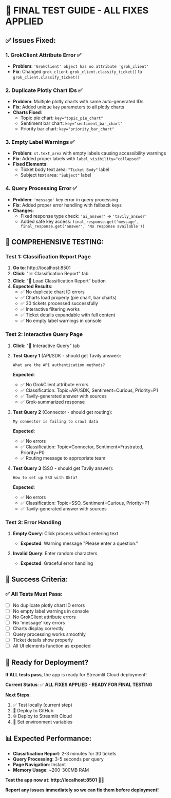# 🧪 **FINAL TEST GUIDE - ALL FIXES APPLIED**

## ✅ **Issues Fixed:**

### **1. GrokClient Attribute Error** ✅
- **Problem**: `'GrokClient' object has no attribute 'grok_client'`
- **Fix**: Changed `grok_client.grok_client.classify_ticket()` to `grok_client.classify_ticket()`

### **2. Duplicate Plotly Chart IDs** ✅
- **Problem**: Multiple plotly charts with same auto-generated IDs
- **Fix**: Added unique `key` parameters to all plotly charts
- **Charts Fixed**:
  - Topic pie chart: `key="topic_pie_chart"`
  - Sentiment bar chart: `key="sentiment_bar_chart"`
  - Priority bar chart: `key="priority_bar_chart"`

### **3. Empty Label Warnings** ✅
- **Problem**: `st.text_area` with empty labels causing accessibility warnings
- **Fix**: Added proper labels with `label_visibility="collapsed"`
- **Fixed Elements**:
  - Ticket body text area: `"Ticket Body"` label
  - Subject text area: `"Subject"` label

### **4. Query Processing Error** ✅
- **Problem**: `'message'` key error in query processing
- **Fix**: Added proper error handling with fallback keys
- **Changes**:
  - Fixed response type check: `'ai_answer'` → `'tavily_answer'`
  - Added safe key access: `final_response.get('message', final_response.get('answer', 'No response available'))`

## 🧪 **COMPREHENSIVE TESTING:**

### **Test 1: Classification Report Page**
1. **Go to**: http://localhost:8501
2. **Click**: "📊 Classification Report" tab
3. **Click**: "🔄 Load Classification Report" button
4. **Expected Results**:
   - ✅ No duplicate chart ID errors
   - ✅ Charts load properly (pie chart, bar charts)
   - ✅ 30 tickets processed successfully
   - ✅ Interactive filtering works
   - ✅ Ticket details expandable with full content
   - ✅ No empty label warnings in console

### **Test 2: Interactive Query Page**
1. **Click**: "💬 Interactive Query" tab
2. **Test Query 1** (API/SDK - should get Tavily answer):
   ```
   What are the API authentication methods?
   ```
   **Expected**: 
   - ✅ No GrokClient attribute errors
   - ✅ Classification: Topic=API/SDK, Sentiment=Curious, Priority=P1
   - ✅ Tavily-generated answer with sources
   - ✅ Grok-summarized response

3. **Test Query 2** (Connector - should get routing):
   ```
   My connector is failing to crawl data
   ```
   **Expected**:
   - ✅ No errors
   - ✅ Classification: Topic=Connector, Sentiment=Frustrated, Priority=P0
   - ✅ Routing message to appropriate team

4. **Test Query 3** (SSO - should get Tavily answer):
   ```
   How to set up SSO with Okta?
   ```
   **Expected**:
   - ✅ No errors
   - ✅ Classification: Topic=SSO, Sentiment=Curious, Priority=P1
   - ✅ Tavily-generated answer with sources

### **Test 3: Error Handling**
1. **Empty Query**: Click process without entering text
   - **Expected**: Warning message "Please enter a question."

2. **Invalid Query**: Enter random characters
   - **Expected**: Graceful error handling

## 🎯 **Success Criteria:**

### **✅ All Tests Must Pass:**
- [ ] No duplicate plotly chart ID errors
- [ ] No empty label warnings in console
- [ ] No GrokClient attribute errors
- [ ] No 'message' key errors
- [ ] Charts display correctly
- [ ] Query processing works smoothly
- [ ] Ticket details show properly
- [ ] All UI elements function as expected

## 🚀 **Ready for Deployment?**

**If ALL tests pass**, the app is ready for Streamlit Cloud deployment!

**Current Status**: ✅ **ALL FIXES APPLIED - READY FOR FINAL TESTING**

**Next Steps**:
1. ✅ Test locally (current step)
2. 🔄 Deploy to GitHub
3. 🌐 Deploy to Streamlit Cloud
4. 🔑 Set environment variables

## 📊 **Expected Performance:**
- **Classification Report**: 2-3 minutes for 30 tickets
- **Query Processing**: 3-5 seconds per query
- **Page Navigation**: Instant
- **Memory Usage**: ~200-300MB RAM

**Test the app now at: http://localhost:8501** 🧪✨

**Report any issues immediately so we can fix them before deployment!**
